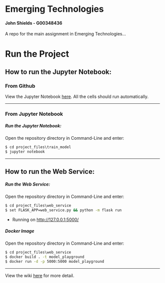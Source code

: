 # Emerging Technologies
#### John Shields - G00348436 

A repo for the main assignment in Emerging Technologies...

# Run the Project
## How to run the Jupyter Notebook:
### From Github
View the Jupyter Notebook [here](https://github.com/johnshields/EMT_PROJECT/blob/main/project_files/train-model/train-model.ipynb). All the cells should run automatically.
***
### From Jupyter Notebook
##### Run the Jupyter Notebook:
Open the repository directory in Command-Line and enter:
```cmd
$ cd project_files\train_model
$ jupyter notebook
```
***

## How to run the Web Service:
##### Run the Web Service:
Open the repository directory in Command-Line and enter:
```cmd
$ cd project_files\web_service
$ set FLASK_APP=web_service.py && python -m flask run
```
* Running on http://127.0.0.1:5000/

##### Docker Image
Open the repository directory in Command-Line and enter:
```cmd
$ cd project_files\web_service
$ docker build . -t model_playground
$ docker run -d -p 5000:5000 model_playground
```
***
View the wiki [here](https://github.com/johnshields/EMT_PROJECT/wiki) for more detail.
